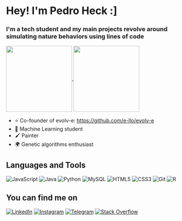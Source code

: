 # Hey! I'm Pedro Heck :]

### I'm a tech student and my main projects revolve around simulating nature behaviors using lines of code

<a href="https://github.com/pedroheck">
  <img align="center" height="180rem" src="https://github-readme-stats.vercel.app/api?username=pedroheck&show_icons=true&theme=cobalt">
</a>

<a href="https://github.com/pedroheck">
  <img align="center" height="180rem" src="https://github-readme-stats.vercel.app/api/top-langs/?username=pedroheck&layout=compact&theme=cobalt">
</a>

- ⭐ Co-founder of evolv-e: https://github.com/e-llo/evolv-e
- 🤖 Machine Learning student
- 🖌️ Painter
- 🌍 Genetic algorithms enthusiast


## Languages and Tools

![JavaScript](https://img.shields.io/badge/JavaScript-d4bd02?style=for-the-badge&logo=javascript&logoColor=white)
![Java](https://img.shields.io/badge/Java-orange?style=for-the-badge&logo=java)
![Python](https://img.shields.io/badge/python-%2314354C.svg?style=for-the-badge&logo=python&logoColor=white)
![MySQL](https://img.shields.io/badge/-MySQL-black?style=for-the-badge&logo=mysql)
![HTML5](https://img.shields.io/badge/html5-%23E34F26.svg?style=for-the-badge&logo=html5&logoColor=white)
![CSS3](https://img.shields.io/badge/css3-%231572B6.svg?style=for-the-badge&logo=css3&logoColor=white)
![Git](https://img.shields.io/badge/git-%23F05033.svg?style=for-the-badge&logo=git&logoColor=white)
![R](https://img.shields.io/badge/R-276DC3?style=for-the-badge&logo=r&logoColor=white)

## You can find me on

[![LinkedIn](https://img.shields.io/badge/LinkedIn-0077B5?style=for-the-badge&logo=linkedin&logoColor=white)](https://www.linkedin.com/in/pedro-heck-145956a3/)
[![Instagram](https://img.shields.io/badge/Instagram-E4405F?style=for-the-badge&logo=instagram&logoColor=white)](https://img.shields.io/badge/Instagram-E4405F?style=for-the-badge&logo=instagram&logoColor=white)
[![Telegram](https://img.shields.io/badge/Telegram-2CA5E0?style=for-the-badge&logo=telegram&logoColor=white)](https://t.me/pe_heck)
[![Stack Overflow](https://img.shields.io/badge/Stack_Overflow-FE7A16?style=for-the-badge&logo=stack-overflow&logoColor=white)](https://stackoverflow.com/users/14815276/pedro-heck?tab=profile)


<!--
**pedroheck/pedroheck** is a ✨ _special_ ✨ repository because its `README.md` (this file) appears on your GitHub profile.

Here are some ideas to get you started:

- 🔭 I’m currently working on ...
- 🌱 I’m currently learning ...
- 👯 I’m looking to collaborate on ...
- 🤔 I’m looking for help with ...
- 💬 Ask me about ...
- 📫 How to reach me: ...
- 😄 Pronouns: ...
- ⚡ Fun fact: ...
-->
